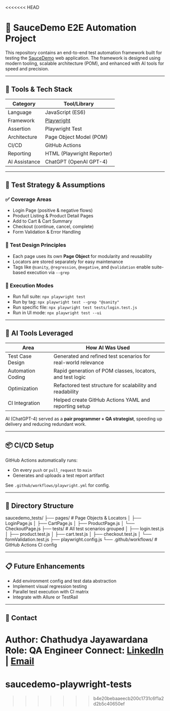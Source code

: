 <<<<<<< HEAD
# 🧪 SauceDemo E2E Automation Project

This repository contains an end-to-end test automation framework built for testing the [SauceDemo](https://www.saucedemo.com) web application. The framework is designed using modern tooling, scalable architecture (POM), and enhanced with AI tools for speed and precision.

---

## 🚀 Tools & Tech Stack

| Category       | Tool/Library            |
|----------------|-------------------------|
| Language       | JavaScript (ES6)        |
| Framework      | [Playwright](https://playwright.dev/) |
| Assertion      | Playwright Test         |
| Architecture   | Page Object Model (POM) |
| CI/CD          | GitHub Actions          |
| Reporting      | HTML (Playwright Reporter) |
| AI Assistance  | ChatGPT (OpenAI GPT-4)  |

---

## 🧠 Test Strategy & Assumptions

### ✅ Coverage Areas
- Login Page (positive & negative flows)
- Product Listing & Product Detail Pages
- Add to Cart & Cart Summary
- Checkout (continue, cancel, complete)
- Form Validation & Error Handling

### 🧱 Test Design Principles
- Each page uses its own **Page Object** for modularity and reusability
- Locators are stored separately for easy maintenance
- Tags like `@sanity`, `@regression`, `@negative`, and `@validation` enable suite-based execution via `--grep`

### 🧪 Execution Modes
- Run full suite: `npx playwright test`
- Run by tag: `npx playwright test --grep "@sanity"`
- Run specific file: `npx playwright test tests/login.test.js`
- Run in UI mode: `npx playwright test --ui`

---

## 🤖 AI Tools Leveraged

| Area | How AI Was Used |
|------|------------------|
| Test Case Design | Generated and refined test scenarios for real-world relevance |
| Automation Coding | Rapid generation of POM classes, locators, and test logic |
| Optimization | Refactored test structure for scalability and readability |
| CI Integration | Helped create GitHub Actions YAML and reporting setup |

AI (ChatGPT-4) served as a **pair programmer + QA strategist**, speeding up delivery and reducing redundant work.

---

## 📦 CI/CD Setup

GitHub Actions automatically runs:
- On every `push` or `pull_request` to `main`
- Generates and uploads a test report artifact

See `.github/workflows/playwright.yml` for config.

---

## 🧭 Directory Structure
saucedemo_tests/
├── pages/ # Page Objects & Locators
│ ├── LoginPage.js
│ ├── CartPage.js
│ ├── ProductPage.js
│ └── CheckoutPage.js
├── tests/ # All test scenarios grouped
│ ├── login.test.js
│ ├── product.test.js
│ ├── cart.test.js
│ ├── checkout.test.js
│ └── formValidation.test.js
├── playwright.config.js
└── .github/workflows/ # GitHub Actions CI config


---

## 📋 Future Enhancements

- Add environment config and test data abstraction
- Implement visual regression testing
- Parallel test execution with CI matrix
- Integrate with Allure or TestRail

---

## 📧 Contact

**Author**: Chathudya Jayawardana  
**Role**: QA Engineer 
**Connect**: [LinkedIn](#) | [Email](#)  
=======
# saucedemo-playwright-tests
>>>>>>> b4e20bebaaeecb200c1731c6f1a2d2b5c40650ef
